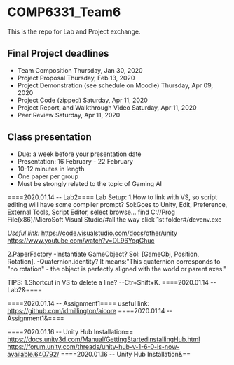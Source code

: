 # COMP6331_Team6
This is the repo for Lab and Project exchange.

## Final Project deadlines
* Team Composition 	Thursday, Jan 30, 2020
* Project Proposal 	Thursday, Feb 13, 2020
* Project Demonstration (see schedule on Moodle) 	Thursday, Apr 09, 2020
* Project Code (zipped) 	Saturday, Apr 11, 2020
* Project Report, and Walkthrough Video 	Saturday, Apr 11, 2020
* Peer Review 	Saturday, Apr 11, 2020

## Class presentation

* Due: a week before your presentation date
* Presentation: 16 February - 22 February
* 10-12 minutes in length
* One paper per group
* Must be strongly related to the topic of Gaming AI

====2020.01.14 -- Lab2====
Lab Setup:
1.How to link with VS, so script editing will have some compiler prompt?
Sol:Goes to Unity, Edit, Preference, External Tools, Script Editor, select browse...
find C://Prog File(x86)/MicroSoft Visual Studio/#all the way click 1st folder#/devenv.exe

*Useful link:* 
https://code.visualstudio.com/docs/other/unity
https://www.youtube.com/watch?v=DL96YoqGhuc

2.PaperFactory
-Instantiate GameObject?
Sol: [GameObj, Position, Rotation].
-Quaternion.identity?
It means:"This quaternion corresponds to "no rotation" - the object is perfectly aligned with the world or parent axes."

TIPS:
1.Shortcut in VS to delete a line?
--Ctr+Shift+K.
====2020.01.14 -- Lab2&====


====2020.01.14 -- Assignment1====
useful link: https://github.com/idmillington/aicore
====2020.01.14 -- Assignment1&====


====2020.01.16 -- Unity Hub Installation==
https://docs.unity3d.com/Manual/GettingStartedInstallingHub.html
https://forum.unity.com/threads/unity-hub-v-1-6-0-is-now-available.640792/
====2020.01.16 -- Unity Hub Installation&==


